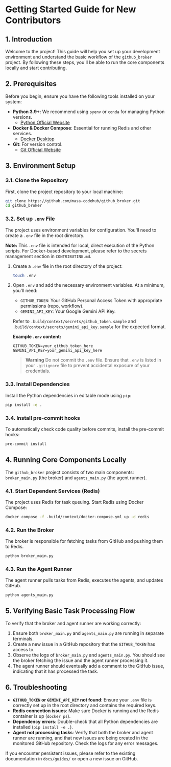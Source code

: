 # Getting Started Guide for New Contributors

## 1. Introduction

Welcome to the project! This guide will help you set up your development environment and understand the basic workflow of the `github_broker` project. By following these steps, you'll be able to run the core components locally and start contributing.

## 2. Prerequisites

Before you begin, ensure you have the following tools installed on your system:

*   **Python 3.9+**: We recommend using `pyenv` or `conda` for managing Python versions.
    *   [Python Official Website](https://www.python.org/downloads/)
*   **Docker & Docker Compose**: Essential for running Redis and other services.
    *   [Docker Desktop](https://www.docker.com/products/docker-desktop)
*   **Git**: For version control.
    *   [Git Official Website](https://git-scm.com/downloads)

## 3. Environment Setup

### 3.1. Clone the Repository

First, clone the project repository to your local machine:

```bash
git clone https://github.com/masa-codehub/github_broker.git
cd github_broker
```

### 3.2. Set up `.env` File

The project uses environment variables for configuration. You'll need to create a `.env` file in the root directory.

**Note:** This `.env` file is intended for local, direct execution of the Python scripts. For Docker-based development, please refer to the secrets management section in `CONTRIBUTING.md`.

1.  Create a `.env` file in the root directory of the project:
    ```bash
    touch .env
    ```
2.  Open `.env` and add the necessary environment variables. At a minimum, you'll need:
    *   `GITHUB_TOKEN`: Your GitHub Personal Access Token with appropriate permissions (repo, workflow).
    *   `GEMINI_API_KEY`: Your Google Gemini API Key.

    Refer to `.build/context/secrets/github_token.sample` and `.build/context/secrets/gemini_api_key.sample` for the expected format.

    **Example `.env` content:**
    ```
    GITHUB_TOKEN=your_github_token_here
    GEMINI_API_KEY=your_gemini_api_key_here
    ```
    
    > **Warning**
    > Do not commit the `.env` file. Ensure that `.env` is listed in your `.gitignore` file to prevent accidental exposure of your credentials.

### 3.3. Install Dependencies

Install the Python dependencies in editable mode using `pip`:

```bash
pip install -e .
```

### 3.4. Install pre-commit hooks

To automatically check code quality before commits, install the pre-commit hooks:

```bash
pre-commit install
```

## 4. Running Core Components Locally

The `github_broker` project consists of two main components: `broker_main.py` (the broker) and `agents_main.py` (the agent runner).

### 4.1. Start Dependent Services (Redis)

The project uses Redis for task queuing. Start Redis using Docker Compose:

```bash
docker compose -f .build/context/docker-compose.yml up -d redis
```

### 4.2. Run the Broker

The broker is responsible for fetching tasks from GitHub and pushing them to Redis.

```bash
python broker_main.py
```

### 4.3. Run the Agent Runner

The agent runner pulls tasks from Redis, executes the agents, and updates GitHub.

```bash
python agents_main.py
```

## 5. Verifying Basic Task Processing Flow

To verify that the broker and agent runner are working correctly:

1.  Ensure both `broker_main.py` and `agents_main.py` are running in separate terminals.
2.  Create a new issue in a GitHub repository that the `GITHUB_TOKEN` has access to.
3.  Observe the logs of `broker_main.py` and `agents_main.py`. You should see the broker fetching the issue and the agent runner processing it.
4.  The agent runner should eventually add a comment to the GitHub issue, indicating that it has processed the task.

## 6. Troubleshooting

*   **`GITHUB_TOKEN` or `GEMINI_API_KEY` not found**: Ensure your `.env` file is correctly set up in the root directory and contains the required keys.
*   **Redis connection issues**: Make sure Docker is running and the Redis container is up (`docker ps`).
*   **Dependency errors**: Double-check that all Python dependencies are installed (`pip install -e .`).
*   **Agent not processing tasks**: Verify that both the broker and agent runner are running, and that new issues are being created in the monitored GitHub repository. Check the logs for any error messages.

If you encounter persistent issues, please refer to the existing documentation in `docs/guides/` or open a new issue on GitHub.